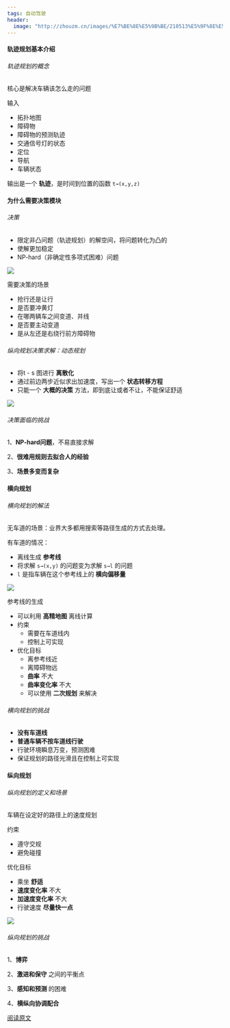 ```yaml
---
tags: 自动驾驶
header:
  image: "http://zhouzm.cn/images/%E7%BE%8E%E5%9B%BE/210513%E5%9F%8E%E5%B8%823.jpg"
---
```


#### 轨迹规划基本介绍


###### 轨迹规划的概念

核心是解决车辆该怎么走的问题

输入

* 拓扑地图
* 障碍物
* 障碍物的预测轨迹
* 交通信号灯的状态
* 定位
* 导航
* 车辆状态

输出是一个 **轨迹**，是时间到位置的函数 `t→(x,y,z)`



#### 为什么需要决策模块
###### 决策

* 限定非凸问题（轨迹规划）的解空间，将问题转化为凸的
* 使解更加稳定
* NP-hard（非确定性多项式困难）问题

![](http://8.134.51.249/DailyRead/assets/images/0120-PonyPlanning-1.webp)

需要决策的场景

* 抢行还是让行
* 是否要冲黄灯
* 在哪两辆车之间变道、并线
* 是否要主动变道
* 是从左还是右绕行前方障碍物



###### 纵向规划决策求解：动态规划

* 将t - s 图进行 **离散化**
* 通过前边两步近似求出加速度，写出一个 **状态转移方程**
* 只能一个 **大概的决策** 方法，即到底让或者不让，不能保证舒适

![](http://8.134.51.249/DailyRead/assets/images/0120-PonyPlanning-2.webp)

###### 决策面临的挑战

1、**NP-hard问题**，不易直接求解

2、**很难用规则去拟合人的经验**

3、**场景多变而复杂**



#### 横向规划

###### 横向规划的解法

无车道的场景：业界大多都用搜索等路径生成的方式去处理。

有车道的情况：

* 离线生成 **参考线**
* 将求解 `s→(x,y)` 的问题变为求解 `s→l` 的问题
* `l` 是指车辆在这个参考线上的 **横向偏移量**

![](http://8.134.51.249/DailyRead/assets/images/0120-PonyPlanning-3.webp)

参考线的生成

* 可以利用 **高精地图** 离线计算
* 约束
  * 需要在车道线内
  * 控制上可实现
* 优化目标
  * 离参考线近
  * 离障碍物远
  * **曲率** 不大
  * **曲率变化率** 不大
  * 可以使用 **二次规划** 来解决



###### 横向规划的挑战

* **没有车道线**
* **普通车辆不按车道线行驶**
* 行驶环境瞬息万变，预测困难
* 保证规划的路径光滑且在控制上可实现



#### 纵向规划

###### 纵向规划的定义和场景

车辆在设定好的路径上的速度规划

约束

* 遵守交规
* 避免碰撞

优化目标

* 乘坐 **舒适**
* **速度变化率** 不大
* **加速度变化率** 不大
* 行驶速度 **尽量快一点** 

![](http://8.134.51.249/DailyRead/assets/images/0120-PonyPlanning-4.webp)

###### 纵向规划的挑战

1、**博弈**

2、**激进和保守** 之间的平衡点

3、**感知和预测** 的困难

4、**横纵向协调配合**



[阅读原文](https://mp.weixin.qq.com/s/cJNQNDrNyttV9a8UK2SkfQ)